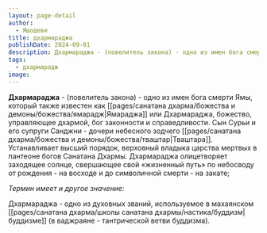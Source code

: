 ```yaml
---
layout: page-detail
author:
  - Яшодеви
title: дхармараджа
publishDate: 2024-09-01
description: Дхармараджа - (повелитель закона) - одно из имен бога смерти Ямы, который также известен как Ямараджа или Дхармараджа, божество, управляющее дхармой, бог законности и справедливости.
tags:
  - дхармарадж
image:
---
```

**Дхармараджа** - (повелитель закона) - одно из имен бога смерти Ямы, который также известен как [[pages/санатана дхарма/божества и демоны/божества/ямарадж|Ямараджа]] или Дхармараджа, божество, управляющее дхармой, бог законности и справедливости. Сын Сурьи и его супруги Санджни - дочери небесного зодчего [[pages/санатана дхарма/божества и демоны/божества/тваштар|Тваштара]]. Устанавливает высший порядок, верховный владыка царства мертвых в пантеоне богов Санатана Дхармы. Дхармараджа олицетворяет заходящее солнце, свершающее свой «жизненный путь» по небосводу от рождения - на восходе и до символичной смерти - на закате;

*Термин имеет и другое значение:*

Дхармараджа - одно из духовных званий, используемое в махаянском [[pages/санатана дхарма/школы санатана дхармы/настика/буддизм|буддизме]] (в ваджраяне - тантрической ветви буддизма).

